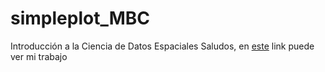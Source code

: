 # simpleplot_MBC
Introducción a la Ciencia de Datos Espaciales
Saludos, en [este](https://225225225225.github.io/simpleplot_MBC/) link puede ver mi trabajo

